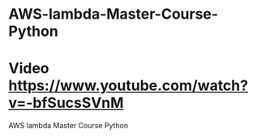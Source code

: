 # AWS-lambda-Master-Course-Python

# Video https://www.youtube.com/watch?v=-bfSucsSVnM

AWS lambda Master Course Python
